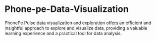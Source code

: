 # Phone-pe-Data-Visualization
PhonePe Pulse data visualization and exploration offers an efficient and insightful approach to explore and visualize data, providing a valuable learning experience and a practical tool for data analysis.
